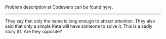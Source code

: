 Problem description at Codewars can be found
[here](https://www.codewars.com/kata/574b1916a3ebd6e4fa0012e7/train/python).

-------------

They say that only the name is long enough to attract attention. They also said that only a simple
Kata will have someone to solve it. This is a sadly story #1: Are they opposite?
